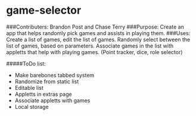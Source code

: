 # game-selector
###Contributers:
Brandon Post and Chase Terry
###Purpose: 
Create an app that helps randomly pick games and assists in playing them.
###Uses: 
Create a list of games, edit the list of games. Randomly select between the list of games, based on parameters. Associate games in the list with appletts that help with playing games. (Point tracker, dice, role selector)

#####ToDo list:
- Make barebones tabbed system
- Randomize from static list
- Editable list
- Appletts in extras page
- Associate appletts with games
- Local storage
